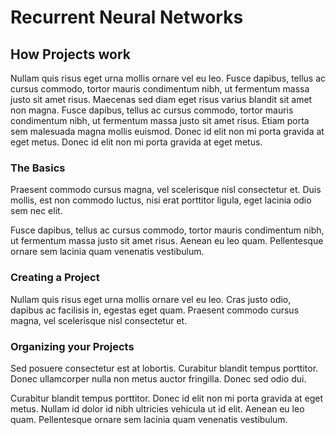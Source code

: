 # Recurrent Neural Networks

## How Projects work

Nullam quis risus eget urna mollis ornare vel eu leo. Fusce dapibus, tellus ac cursus commodo, tortor mauris condimentum nibh, ut fermentum massa justo sit amet risus. Maecenas sed diam eget risus varius blandit sit amet non magna. Fusce dapibus, tellus ac cursus commodo, tortor mauris condimentum nibh, ut fermentum massa justo sit amet risus. Etiam porta sem malesuada magna mollis euismod. Donec id elit non mi porta gravida at eget metus. Donec id elit non mi porta gravida at eget metus.

### The Basics

Praesent commodo cursus magna, vel scelerisque nisl consectetur et. Duis mollis, est non commodo luctus, nisi erat porttitor ligula, eget lacinia odio sem nec elit.

Fusce dapibus, tellus ac cursus commodo, tortor mauris condimentum nibh, ut fermentum massa justo sit amet risus. Aenean eu leo quam. Pellentesque ornare sem lacinia quam venenatis vestibulum.

### Creating a Project

Nullam quis risus eget urna mollis ornare vel eu leo. Cras justo odio, dapibus ac facilisis in, egestas eget quam. Praesent commodo cursus magna, vel scelerisque nisl consectetur et.

### Organizing your Projects

Sed posuere consectetur est at lobortis. Curabitur blandit tempus porttitor. Donec ullamcorper nulla non metus auctor fringilla. Donec sed odio dui.

Curabitur blandit tempus porttitor. Donec id elit non mi porta gravida at eget metus. Nullam id dolor id nibh ultricies vehicula ut id elit. Aenean eu leo quam. Pellentesque ornare sem lacinia quam venenatis vestibulum.
